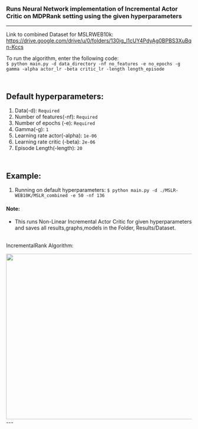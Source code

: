 ### Runs Neural Network implementation of Incremental Actor Critic on MDPRank setting using the given hyperparameters

---
Link to combined Dataset for MSLRWEB10k: https://drive.google.com/drive/u/0/folders/130ig_I1cUY4PdyAg0BPBS3XuBqn-Kccs

To run the algorithm, enter the following code:<br>
`$ python main.py -d data_directory -nf no_features -e no_epochs -g gamma -alpha actor_lr -beta critic_lr -length length_episode`<br>

<br>Default hyperparameters: 
---
1. Data(-d): `Required`
2. Number of features(-nf): `Required`
3. Number of epochs (-e): `Required`
4. Gamma(-g): `1`
5. Learning rate actor(-alpha): `1e-06`
6. Learning rate critic (-beta): `2e-06`
7. Episode Length(-length): `20`

<br>Example: 
---
1. Running on default hyperparameters: `$ python main.py -d ./MSLR-WEB10K/MSLR_combined -e 50 -nf 136`

#### Note:
- This runs Non-Linear Incremental Actor Critic for given hyperparameters and saves all results,graphs,models in the Folder, Results/Dataset. 

<br>IncrementalRank Algorithm:

<img src="https://user-images.githubusercontent.com/51087175/125698682-661349fa-a85d-4f0c-b279-eaa10f3b7152.png" width="540" height="450">
---


